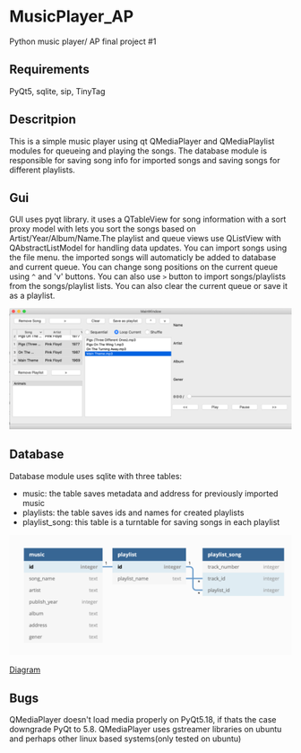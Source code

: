 # MusicPlayer_AP
Python music player/ AP final project #1

## Requirements
PyQt5, sqlite, sip, TinyTag

## Descritpion

This is a simple music player using qt QMediaPlayer and QMediaPlaylist modules for queueing and playing the songs. The database module is responsible for saving song info for imported songs and saving songs for different playlists. 

## Gui
GUI uses pyqt library. it uses a QTableView for song information with a sort proxy model with lets you sort the songs based on Artist/Year/Album/Name.The playlist and queue views use QListView with QAbstractListModel for handling data updates. You can import songs using the file menu. the imported songs will automaticly be added to database and current queue. You can change song positions on the current queue using `^` and 'v' buttons. You can also use `>` button to import songs/playlists from the songs/playlist lists. You can also clear the current queue or save it as a playlist.


![Main Window](/images/MainWindow.png)


## Database
Database module uses sqlite with three tables:
* music: the table saves metadata and address for previously imported music
* playlists: the table saves ids and names for created playlists
* playlist_song: this table is a turntable for saving songs in each playlist

![Database Scheme](/images/database.png)


[Diagram](https://dbdiagram.io/d/5f11922c74ca2227330d7b25)


## Bugs
QMediaPlayer doesn't load media properly on PyQt5.18, if thats the case downgrade PyQt to 5.8.
QMediaPlayer uses gstreamer libraries on ubuntu and perhaps other linux based systems(only tested on ubuntu)
